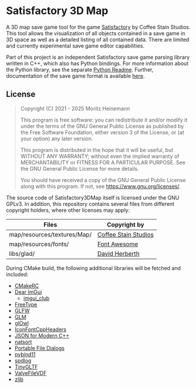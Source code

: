 # Satisfactory 3D Map

A 3D map save game tool for the game [Satisfactory](https://www.satisfactorygame.com/) by Coffee Stain Studios.
This tool allows the visualization of all objects contained in a save game in 3D space as well as a detailed listing of all contained data.
There are limited and currently experimental save game editor capabilities.

Part of this project is an independent Satisfactory save game parsing library written in C++, which also has Python bindings.
For more information about the Python library, see the separate [Python Readme](libsavepy/README.md).
Further, documentation of the save game format is available [here](docs/SATISFACTORY_SAVE.md).

## License

> Copyright (C) 2021 - 2025  Moritz Heinemann
>
> This program is free software: you can redistribute it and/or modify
> it under the terms of the GNU General Public License as published by
> the Free Software Foundation, either version 3 of the License, or
> (at your option) any later version.
>
> This program is distributed in the hope that it will be useful,
> but WITHOUT ANY WARRANTY; without even the implied warranty of
> MERCHANTABILITY or FITNESS FOR A PARTICULAR PURPOSE.  See the
> GNU General Public License for more details.
>
> You should have received a copy of the GNU General Public License
> along with this program.  If not, see <https://www.gnu.org/licenses/>.

The source code of Satisfactory3DMap itself is licensed under the GNU GPLv3.
In addition, this repository contains several files from different copyright holders, where other licenses may apply:

| Files                       | Copyright by                                               |
|-----------------------------|------------------------------------------------------------|
| map/resources/textures/Map/ | [Coffee Stain Studios](https://www.coffeestainstudios.com) |
| map/resources/fonts/        | [Font Awesome](https://fontawesome.com/)                   |
| libs/glad/                  | [David Herberth](https://github.com/Dav1dde/glad)          |

During CMake build, the following additional libraries will be fetched and included:

- [CMakeRC](https://github.com/vector-of-bool/cmrc.git)
- [Dear ImGui](https://github.com/ocornut/imgui.git)
    - [imgui_club](https://github.com/ocornut/imgui_club.git)
- [FreeType](https://github.com/freetype/freetype.git)
- [GLFW](https://github.com/glfw/glfw.git)
- [GLM](https://github.com/g-truc/glm.git)
- [glOwl](https://github.com/invor/glowl.git)
- [IconFontCppHeaders](https://github.com/juliettef/IconFontCppHeaders.git)
- [JSON for Modern C++](https://github.com/nlohmann/json.git)
- [natsort](https://github.com/sourcefrog/natsort.git)
- [Portable File Dialogs](https://github.com/samhocevar/portable-file-dialogs.git)
- [pybind11](https://github.com/pybind/pybind11.git)
- [spdlog](https://github.com/gabime/spdlog.git)
- [TinyGLTF](https://github.com/syoyo/tinygltf.git)
- [ValveFileVDF](https://github.com/TinyTinni/ValveFileVDF.git)
- [zlib](https://github.com/madler/zlib.git)
